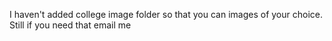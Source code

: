 I haven't added college image folder so that you can images of your choice.
Still if you need that email me

